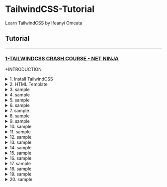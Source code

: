 # TailwindCSS-Tutorial
Learn TailwindCSS by Ifeanyi Omeata

## Tutorial

---

### [1-TAILWINDCSS CRASH COURSE - NET NINJA](#)

+INTRODUCTION

<details>
  <summary>1. Install TailwindCSS</summary>

Check Node Version:

```bash
node -v
```

Create package.json file:

```bash
npm init -y
```

Install TailwindCSS:

```bash
npm install tailwindcss
```

```bash
npm install -D tailwindcss
npm install -D tailwindcss@latest postcss@latest autoprefixer@latest
```

Configure your template paths:

```bash
npx tailwindcss init
```

tailwind.config.js:

```javascript
/** @type {import('tailwindcss').Config} */
module.exports = {
  content: ["./src/**/*.{html,js}"],
  theme: {
    extend: {},
  },
  plugins: [],
}
```

Add the Tailwind directives to your CSS:

src/styles.css:

```css
@tailwind base;
@tailwind components;
@tailwind utilities;
```

Setup Package.json build:

package.json:

```json
"scripts": {
    "build-css": "tailwindcss build -i src/styles.css -o public/styles.css --watch"
  },
```

```json
{
  "name": "ninjafood",
  "version": "1.0.0",
  "description": "",
  "main": "index.js",
  "scripts": {
    "build-css": "tailwindcss build -i src/styles.css -o public/styles.css --watch"
  },
  "keywords": [],
  "author": "",
  "license": "ISC",
  "devDependencies": {
    "tailwindcss": "^3.2.4"
  }
}
```

Start the Tailwind CLI build process:

```bash
npm run build-css
```

```bash
npx tailwindcss -i ./src/input.css -o ./dist/output.css --watch
npx tailwindcss -i ./src/input.css -o ./public/styles.css --watch
```

</details>

<details>
  <summary>2. HTML Template</summary>

public/index.html:

```html
<!DOCTYPE html>
```

```bash
node -v
```

</details>

<details>
  <summary>3. sample</summary>

```bash
node -v
```

</details>

<details>
  <summary>4. sample</summary>

```bash
node -v
```

</details>

<details>
  <summary>5. sample</summary>

```bash
node -v
```

</details>

<details>
  <summary>6. sample</summary>

```bash
node -v
```

</details>

<details>
  <summary>7. sample</summary>

```bash
node -v
```

</details>

<details>
  <summary>8. sample</summary>

```bash
node -v
```

</details>

<details>
  <summary>9. sample</summary>

```bash
node -v
```

</details>

<details>
  <summary>10. sample</summary>

```bash
node -v
```

</details>

<details>
  <summary>11. sample</summary>

```bash
node -v
```

</details>

<details>
  <summary>12. sample</summary>

```bash
node -v
```

</details>

<details>
  <summary>13. sample</summary>

```bash
node -v
```

</details>

<details>
  <summary>14. sample</summary>

```bash
node -v
```

</details>

<details>
  <summary>15. sample</summary>

```bash
node -v
```

</details>

<details>
  <summary>16. sample</summary>

```bash
node -v
```

</details>

<details>
  <summary>17. sample</summary>

```bash
node -v
```

</details>

<details>
  <summary>18. sample</summary>

```bash
node -v
```

</details>

<details>
  <summary>19. sample</summary>

```bash
node -v
```

</details>

<details>
  <summary>20. sample</summary>

```bash
node -v
```

</details>